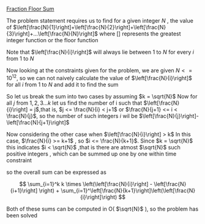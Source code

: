 [Fraction Floor Sum](https://atcoder.jp/contests/abc230/tasks/abc230_e?lang=en)

The problem statement requires us to find for a given integer $N$ , the value of $\left[\frac{N}{1}\right]+\left[\frac{N}{2}\right]+\left[\frac{N}{3}\right]+...\left[\frac{N}{N}\right]$ where $[]$ represents the greatest integer function or the floor function

Note that $\left[\frac{N}{i}\right]$ will always lie between $1$ to $N$ for every $i$ from $1$ to $N$

Now looking at the constraints given for the problem, we are given $N <= 10^{12}$, so we can not naively calculate the value of $\left[\frac{N}{i}\right]$ for all $i$ from $1$ to $N$ and add it to find the sum

So let us break the sum into two cases by assuming $k = \sqrt{N}$
Now for all $j$ from $1,2,3...k$ let us find the number of i such that $\left[\frac{N}{i}\right] = j$,that is, $j <= \frac{N}{i} < j+1$ or $\frac{N}{j+1} <= i < \frac{N}{j}$, so the number of such integers $i$ wil be $\left[\frac{N}{j}\right]-\left[\frac{N}{j+1}\right]$

Now considering the other case when $\left[\frac{N}{i}\right] > k$
In this case, $\frac{N}{i} >= k+1$ , so $i <= \frac{N}{k+1}$. Since $k = \sqrt{N}$ this indicates $i < \sqrt{N}$ ,that is there are atmost $\sqrt{N}$ such positive integers , which can be summed up one by one within time constraint

so the overall sum can be expressed as

$$
\sum_{i=1}^k k \times \left(\left[\frac{N}{i}\right] - \left[\frac{N}{i+1}\right]  \right) + \sum_{i=1}^\left[\frac{N}{k+1}\right]\left(\left[\frac{N}{i}\right]\right)
$$

Both of these sums can be computed in O( $\sqrt{N}$ ), so the problem has been solved
